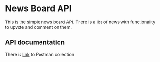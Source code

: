 # News Board API
This is the simple news board API.
There is a list of news with functionality to upvote and comment on them.

## API documentation
There is [link](https://documenter.getpostman.com/view/12026468/TVRoYSNx) to Postman collection
